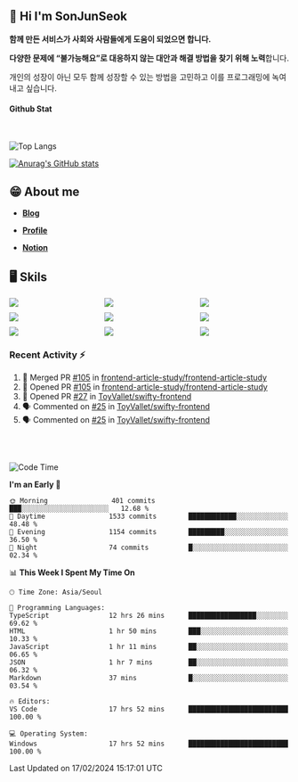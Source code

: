 ## 👋 Hi I'm SonJunSeok

**함께 만든 서비스가 사회와 사람들에게 도움이 되었으면 합니다.** 

**다양한 문제에 “불가능해요”로 대응하지 않는 대안과 해결 방법을 찾기 위해 노력**합니다. 

개인의 성장이 아닌 모두 함께 성장할 수 있는 방법을 고민하고 이를 프로그래밍에 녹여내고 싶습니다.

#### Github Stat
<div style="margin-top:50px;">

![Top Langs](https://github-readme-stats.vercel.app/api/top-langs/?username=kd02109&layout=compact&bg_color=dbf4ff&title_color=67adcc&text_color=67adcc&hide_border=true&show_icons=true&icon_color=67adcc&rank_icon=github&count_private=true&card_width=400px&card_height=300px)

[![Anurag's GitHub stats](https://github-readme-stats.vercel.app/api?username=kd02109&bg_color=dbf4ff&title_color=67adcc&text_color=67adcc&hide_border=true&show_icons=true&icon_color=67adcc&rank_icon=github&count_private=true&card_width=250px)](https://github.com/anuraghazra/github-readme-stats)


</div>



## 😁 About me
-  <a href="https://sonblog.vercel.app/" target="_blank"><strong>Blog</strong></a>

-  <a href="https://nostalgic-marquis-7af.notion.site/Frontend-Engineer-ec9b6e38c7824e7fb7f6fca4fc8564a5?pvs=74" target="_blank"><strong>Profile</strong></a>

-  <a href="https://nostalgic-marquis-7af.notion.site/Front-End-f0f3b7fcec3045c482c1cd33dfcf2abc?pvs=74" target="_blank"><strong>Notion</strong></a>

## 🖥️ Skils


<div style="display:grid; grid-template-rows:repeat(3, 1fr); grid-template-columns:repeat(3, 1fr); gap:10px">
  <img src="https://img.shields.io/badge/javascript-F7DF1E?style=flat-square&logo=javascript&logoColor=black"> 
  <img src="https://img.shields.io/badge/typescript-3178C6?style=flat-square&logo=typescript&logoColor=white"/>
  <img src="https://img.shields.io/badge/react-61DAFB?style=flat-square&logo=react&logoColor=black"/>
  <img src="https://img.shields.io/badge/redux-764ABC?style=flat-square&logo=redux&logoColor=white"/>
  <img src="https://img.shields.io/badge/styledcomponents-DB7093?style=flat-square&logo=styledcomponents&logoColor=white"/>
  <img src="https://img.shields.io/badge/tailwindcss-06B6D4?style=flat-square&logo=tailwindcss&logoColor=white"/>
  <img src="https://img.shields.io/badge/reactquery-FF4154?style=flat-square&logo=reactquery&logoColor=white"/>
  <img src="https://img.shields.io/badge/Next.js-B4B4DC?style=flat&logo=Next.js&logoColor=black"/>
  <img src="https://img.shields.io/badge/reactrouter-CA4245?style=flat-square&logo=reactrouter&logoColor=white"/>
</div>

### Recent Activity :zap:
<!--START_SECTION:activity-->
1. 🎉 Merged PR [#105](https://github.com/frontend-article-study/frontend-article-study/pull/105) in [frontend-article-study/frontend-article-study](https://github.com/frontend-article-study/frontend-article-study)
2. 💪 Opened PR [#105](https://github.com/frontend-article-study/frontend-article-study/pull/105) in [frontend-article-study/frontend-article-study](https://github.com/frontend-article-study/frontend-article-study)
3. 💪 Opened PR [#27](https://github.com/ToyVallet/swifty-frontend/pull/27) in [ToyVallet/swifty-frontend](https://github.com/ToyVallet/swifty-frontend)
4. 🗣 Commented on [#25](https://github.com/ToyVallet/swifty-frontend/pull/25#issuecomment-1938542617) in [ToyVallet/swifty-frontend](https://github.com/ToyVallet/swifty-frontend)
5. 🗣 Commented on [#25](https://github.com/ToyVallet/swifty-frontend/pull/25#issuecomment-1938539814) in [ToyVallet/swifty-frontend](https://github.com/ToyVallet/swifty-frontend)
<!--END_SECTION:activity-->

<br/>
<br/>

<!--START_SECTION:waka-->
![Code Time](http://img.shields.io/badge/Code%20Time-1%2C497%20hrs%2020%20mins-blue)

**I'm an Early 🐤** 

```text
🌞 Morning                401 commits         ███░░░░░░░░░░░░░░░░░░░░░░   12.68 % 
🌆 Daytime                1533 commits        ████████████░░░░░░░░░░░░░   48.48 % 
🌃 Evening                1154 commits        █████████░░░░░░░░░░░░░░░░   36.50 % 
🌙 Night                  74 commits          █░░░░░░░░░░░░░░░░░░░░░░░░   02.34 % 
```


📊 **This Week I Spent My Time On** 

```text
🕑︎ Time Zone: Asia/Seoul

💬 Programming Languages: 
TypeScript               12 hrs 26 mins      █████████████████░░░░░░░░   69.62 % 
HTML                     1 hr 50 mins        ███░░░░░░░░░░░░░░░░░░░░░░   10.33 % 
JavaScript               1 hr 11 mins        ██░░░░░░░░░░░░░░░░░░░░░░░   06.65 % 
JSON                     1 hr 7 mins         ██░░░░░░░░░░░░░░░░░░░░░░░   06.32 % 
Markdown                 37 mins             █░░░░░░░░░░░░░░░░░░░░░░░░   03.54 % 

🔥 Editors: 
VS Code                  17 hrs 52 mins      █████████████████████████   100.00 % 

💻 Operating System: 
Windows                  17 hrs 52 mins      █████████████████████████   100.00 % 
```


 Last Updated on 17/02/2024 15:17:01 UTC
<!--END_SECTION:waka-->
